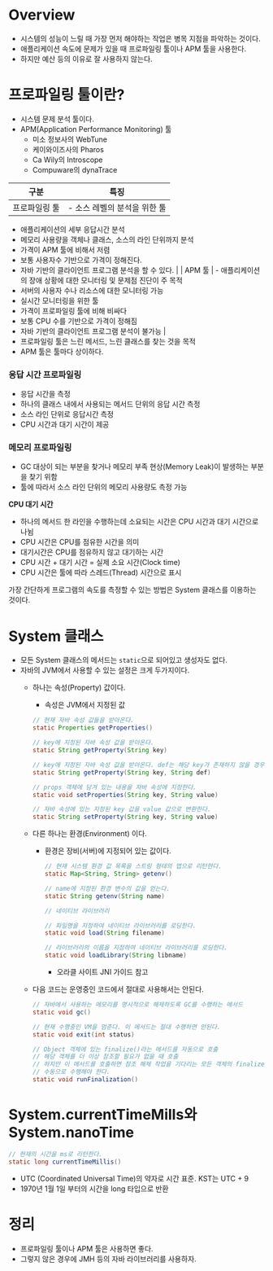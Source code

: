 # Overview

- 시스템의 성능이 느릴 때 가장 먼저 해야하는 작업은 병목 지점을 파악하는 것이다.
- 애플리케이션 속도에 문제가 있을 때 프로파일링 툴이나 APM 툴을 사용한다.
- 하지만 예산 등의 이유로 잘 사용하지 않는다.

# 프로파일링 툴이란?

- 시스템 문제 분석 툴이다.
- APM(Application Performance Monitoring) 툴
    - 미소 정보사의 WebTune
    - 케이와이즈사의 Pharos
    - Ca Wily의 Introscope
    - Compuware의 dynaTrace

| 구분 | 특징 |
| --- | --- |
| 프로파일링 툴 | - 소스 레벨의 분석을 위한 툴
- 애플리케이션의 세부 응답시간 분석
- 메모리 사용량을 객체나 클래스, 소스의 라인 단위까지 분석
- 가격이 APM 툴에 비해서 저렴
- 보통 사용자수 기반으로 가격이 정해진다.
- 자바 기반의 클라이언트 프로그램 분석을 할 수 있다. |
| APM 툴 | - 애플리케이션의 장애 상황에 대한 모니터링 및 문제점 진단이 주 목적
- 서버의 사용자 수나 리소스에 대한 모니터링 가능
- 실시간 모니터링을 위한 툴
- 가격이 프로파일링 툴에 비해 비싸다
- 보통 CPU 수를 기반으로 가격이 정해짐
- 자바 기반의 클라이언트 프로그램 분석이 불가능 |
- 프로파일링 툴은 느린 메서드, 느린 클래스를 찾는 것을 목적
- APM 툴은 툴마다 상이하다.

### 응답 시간 프로파일링

- 응답 시간을 측정
- 하나의 클래스 내에서 사용되는 메서드 단위의 응답 시간 측정
- 소스 라인 단위로 응답시간 측정
- CPU 시간과 대기 시간이 제공

### 메모리 프로파일링

- GC 대상이 되는 부분을 찾거나 메모리 부족 현상(Memory Leak)이 발생하는 부분을 찾기 위함
- 툴에 따라서 소스 라인 단위의 메모리 사용량도 측정 가능

**CPU 대기 시간**

- 하나의 메서드 한 라인을 수행하는데 소요되는 시간은 CPU 시간과 대기 시간으로 나뉨
- CPU 시간은 CPU를 점유한 시간을 의미
- 대기시간은 CPU를 점유하지 않고 대기하는 시간
- CPU 시간 + 대기 시간 = 실제 소요 시간(Clock time)
- CPU 시간은 툴에 따라 스레드(Thread) 시간으로 표시

가장 간단하게 프로그램의 속도를 측정할 수 있는 방법은 System 클래스를 이용하는 것이다.

# System 클래스

- 모든 System 클래스의 메서드는 `static`으로 되어있고 생성자도 없다.
- 자바의 JVM에서 사용할 수 있는 설정은 크게 두가지이다.
    - 하나는 속성(Property) 값이다.
        - 속성은 JVM에서 지정된 값
        
        ```java
        // 현재 자바 속성 값들을 받아온다.
        static Properties getProperties()
        
        // key에 지정된 자바 속성 값을 받아온다.
        static String getProperty(String key)
        
        // key에 지정된 자바 속성 값을 받아온다. def는 해당 key가 존재하지 않을 경우 지정할 기본값
        static String getProperty(String key, String def)
        
        // props 객체에 담겨 있는 내용을 자바 속성에 지정한다.
        static void setProperties(String key, String value)
        
        // 자바 속성에 있는 지정된 key 값을 value 값으로 변환한다.
        static String setProperty(String key, String value)
        ```
        
    - 다른 하나는 환경(Environment) 이다.
        - 환경은 장비(서버)에 지정되어 있는 값이다.
            
            ```java
            // 현재 시스템 환경 값 목록을 스트링 형태의 맵으로 리턴한다.
            static Map<String, String> getenv()
            
            // name에 지정된 환경 변수의 값을 얻는다.
            static String getenv(String name)
            
            // 네이티브 라이브러리
            
            // 파일명을 지정하여 네이티브 라이브러리를 로딩한다.
            static void load(String filename)
            
            // 라이브러리의 이름을 지정하여 네이티브 라이브러리를 로딩한다.
            static void loadLibrary(String libname)
            ```
            
            - 오라클 사이트 JNI 가이드 참고
    - 다음 코드는 운영중인 코드에서 절대로 사용해서는 안된다.
        
        
        ```java
        // 자바에서 사용하는 메모리를 명시적으로 해제하도록 GC를 수행하는 메서드
        static void gc()
        
        // 현재 수행중인 VM을 멈춘다. 이 메서드는 절대 수행하면 안된다.
        static void exit(int status)
        
        // Object 객체에 있는 finalize()라는 메서드를 자동으로 호출
        // 해당 객체를 더 이상 참조할 필요가 없을 때 호출
        // 하지만 이 메서드를 호출하면 참조 해체 작업을 기다리는 모든 객체의 finalize() 메서드를
        // 수동으로 수행해야 한다.
        static void runFinalization()
        ```
        

# System.currentTimeMills와 System.nanoTime

```java
// 현재의 시간을 ms로 리턴한다.
static long currentTimeMillis()
```

- UTC (Coordinated Universal Time)의 약자로 시간 표준. KST는 UTC + 9
- 1970년 1월 1일 부터의 시간을 long 타입으로 반환

# 정리

- 프로파일링 툴이나 APM 툴은 사용하면 좋다.
- 그렇지 않은 경우에 JMH 등의 자바 라이브러리를 사용하자.
